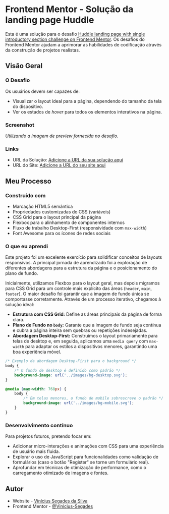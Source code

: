 # Frontend Mentor - Solução da landing page Huddle

Esta é uma solução para o desafio [Huddle landing page with single introductory section challenge on Frontend Mentor](https://www.frontendmentor.io/challenges/huddle-landing-page-with-a-single-introductory-section-B_2Wvxgi0). Os desafios do Frontend Mentor ajudam a aprimorar as habilidades de codificação através da construção de projetos realistas.

## Visão Geral

### O Desafio

Os usuários devem ser capazes de:

  - Visualizar o layout ideal para a página, dependendo do tamanho da tela do dispositivo.
  - Ver os estados de *hover* para todos os elementos interativos na página.

### Screenshot

*Utilizando a imagem de preview fornecida no desafio.*

### Links

  - URL da Solução: [Adicione a URL da sua solução aqui](https://www.google.com/search?q=https://%23)
  - URL do Site: [Adicione a URL do seu site aqui](https://www.google.com/search?q=https://%23)

## Meu Processo

### Construído com

  - Marcação HTML5 semântica
  - Propriedades customizadas do CSS (variáveis)
  - CSS Grid para o layout principal da página
  - Flexbox para o alinhamento de componentes internos
  - Fluxo de trabalho Desktop-First (responsividade com `max-width`)
  - Font Awesome para os ícones de redes sociais

### O que eu aprendi

Este projeto foi um excelente exercício para solidificar conceitos de layouts responsivos. A principal jornada de aprendizado foi a exploração de diferentes abordagens para a estrutura da página e o posicionamento do plano de fundo.

Inicialmente, utilizamos Flexbox para o layout geral, mas depois migramos para CSS Grid para um controle mais explícito das áreas (`header`, `main`, `footer`). O maior desafio foi garantir que a imagem de fundo única se comportasse corretamente. Através de um processo iterativo, chegamos à solução ideal:

  - **Estrutura com CSS Grid:** Define as áreas principais da página de forma clara.
  - **Plano de Fundo no `body`:** Garante que a imagem de fundo seja contínua e cubra a página inteira sem quebras ou repetições indesejadas.
  - **Abordagem Desktop-First:** Construímos o layout primariamente para telas de desktop e, em seguida, aplicamos uma `media query` com `max-width` para adaptar os estilos a dispositivos menores, garantindo uma boa experiência móvel.

<!-- end list -->

```css
/* Exemplo da abordagem Desktop-First para o background */
body {
    /* O fundo de desktop é definido como padrão */
    background-image: url('../images/bg-desktop.svg');
}

@media (max-width: 768px) {
    body {
        /* Em telas menores, o fundo de mobile sobrescreve o padrão */
        background-image: url('../images/bg-mobile.svg');
    }
}
```

### Desenvolvimento contínuo

Para projetos futuros, pretendo focar em:

  - Adicionar micro-interações e animações com CSS para uma experiência de usuário mais fluida.
  - Explorar o uso de JavaScript para funcionalidades como validação de formulários (caso o botão "Register" se torne um formulário real).
  - Aprofundar em técnicas de otimização de performance, como o carregamento otimizado de imagens e fontes.

## Autor

  - Website - [Vinícius Segades da Silva](https://github.com/Vinicius-Segades)
  - Frontend Mentor - [@Vinicius-Segades](https://www.frontendmentor.io/profile/Vinicius-Segades)
